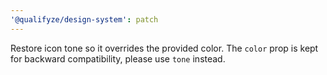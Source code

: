 ```yaml
---
'@qualifyze/design-system': patch
---
```


Restore icon tone so it overrides the provided color.
The `color` prop is kept for backward compatibility, please use `tone` instead.
